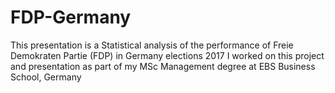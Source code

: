 # FDP-Germany

This presentation is a Statistical analysis of the performance of Freie Demokraten Partie (FDP) in Germany elections 2017
I worked on this project and presentation as part of my MSc Management degree at EBS Business School, Germany
